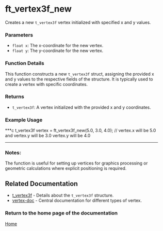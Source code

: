 # ft_vertex3f_new
Creates a new `t_vertex3f` vertex initialized with specified x and y values.

### Parameters
- `float x`: The x-coordinate for the new vertex.
- `float y`: The y-coordinate for the new vertex.

### Function Details
This function constructs a new `t_vertex3f` struct, assigning the provided x and y values to the respective fields of the structure. It is typically used to create a vertex with specific coordinates.

### Returns
- `t_vertex3f`: A vertex initialized with the provided x and y coordinates.

### Example Usage
***c
t_vertex3f vertex = ft_vertex3f_new(5.0, 3.0, 4.0);
// vertex.x will be 5.0 and vertex.y will be 3.0 vertex.y will be 4.0
***

### Notes:
The function is useful for setting up vertices for graphics processing or geometric calculations where explicit positioning is required.

## Related Documentation
- [t_vertex3f](./t_vertex3f.md) - Details about the `t_vertex3f` structure.
- [vertex-doc](../vertex-doc.md) - Central documentation for different types of vertex.

### Return to the home page of the documentation
[Home](../../home.md)
